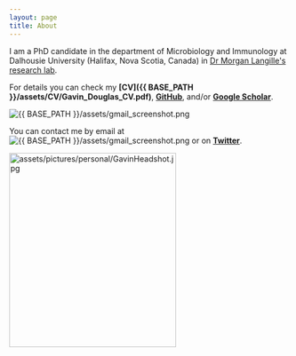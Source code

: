 ```yaml
---
layout: page
title: About
---
```


I am a PhD candidate in the department of Microbiology and Immunology at Dalhousie University (Halifax, Nova Scotia, Canada) in [Dr Morgan Langille's research lab](http://morganlangille.com).

For details you can check my **[CV]({{ BASE_PATH }}/assets/CV/Gavin_Douglas_CV.pdf)**, **[GitHub](https://github.com/gavinmdouglas)**, and/or **[Google Scholar](https://scholar.google.ca/citations?hl=en&user=EhhXPUkAAAAJ)**.

<td>
	<img src="{{ BASE_PATH }}/assets/gmail_screenshot.png" alt="{{ BASE_PATH }}/assets/gmail_screenshot.png" title="gmail">
</td>

You can contact me by email at <img src="{{ BASE_PATH }}/assets/gmail_screenshot.png" alt="{{ BASE_PATH }}/assets/gmail_screenshot.png" title="gmail"> or on **[Twitter](https://twitter.com/gavin_m_douglas)**. 
    
<td class="left">
        <img src="{{ BASE_PATH }}/assets/pictures/personal/GavinHeadshot.jpg" alt="assets/pictures/personal/GavinHeadshot.jpg" title="GavinHeadshot" align="middle" height="350" width="300">
</td>
  
